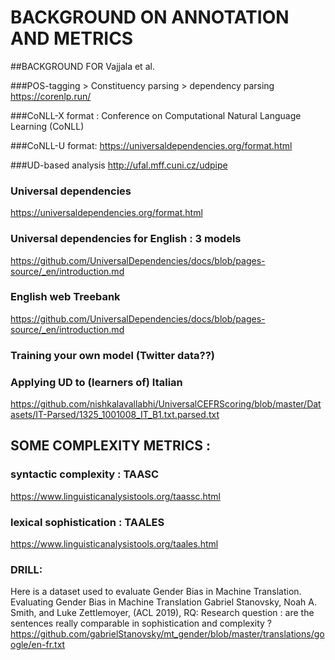 # BACKGROUND ON ANNOTATION AND METRICS


##BACKGROUND FOR Vajjala et al.



###POS-tagging > Constituency parsing > dependency parsing
<https://corenlp.run/>

###CoNLL-X format : 
Conference on Computational Natural Language Learning (CoNLL)

###CoNLL-U format: 
<https://universaldependencies.org/format.html>

###UD-based analysis
<http://ufal.mff.cuni.cz/udpipe>

### Universal dependencies 
<https://universaldependencies.org/format.html>

### Universal dependencies for English : 3 models
<https://github.com/UniversalDependencies/docs/blob/pages-source/_en/introduction.md>

### English web Treebank
<https://github.com/UniversalDependencies/docs/blob/pages-source/_en/introduction.md>

### Training your own model (Twitter data??)

### Applying UD to (learners of) Italian 
<https://github.com/nishkalavallabhi/UniversalCEFRScoring/blob/master/Datasets/IT-Parsed/1325_1001008_IT_B1.txt.parsed.txt>


## SOME COMPLEXITY METRICS :


### syntactic complexity : TAASC
<https://www.linguisticanalysistools.org/taassc.html>

### lexical sophistication : TAALES
<https://www.linguisticanalysistools.org/taales.html>

### DRILL: 
Here is a dataset used to evaluate Gender Bias in Machine Translation.
Evaluating Gender Bias in Machine Translation Gabriel Stanovsky, Noah A. Smith, and Luke Zettlemoyer, (ACL 2019), 
RQ: Research question : are the sentences really comparable in sophistication and complexity ?
<https://github.com/gabrielStanovsky/mt_gender/blob/master/translations/google/en-fr.txt>







